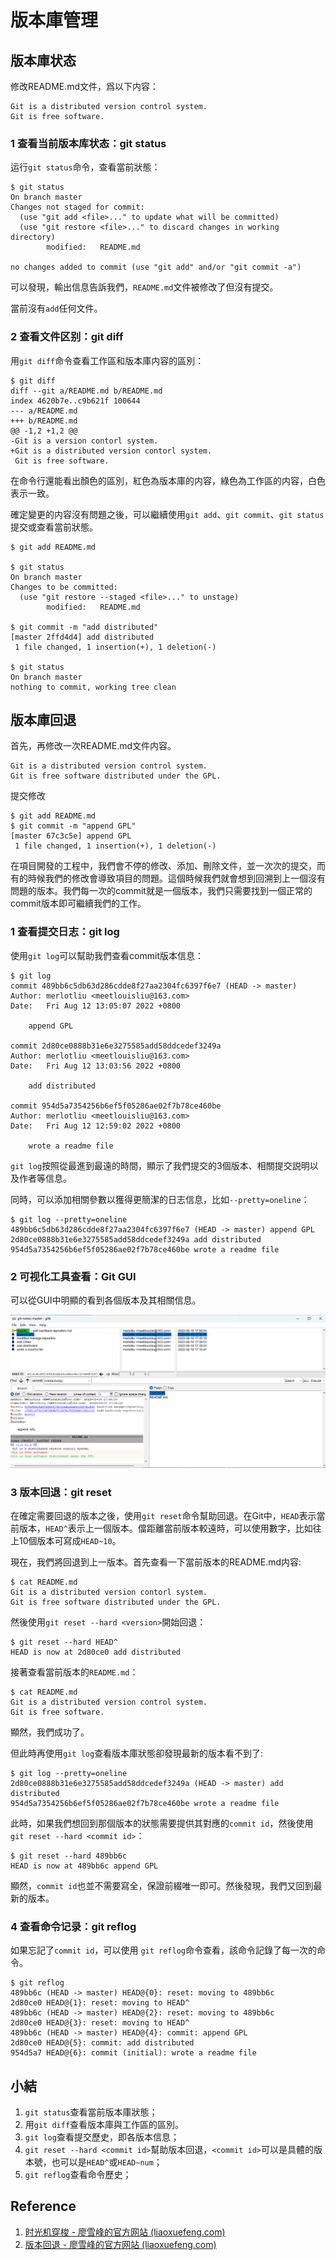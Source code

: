# 版本庫管理

## 版本庫状态

修改README.md文件，爲以下内容：

```
Git is a distributed version control system.
Git is free software.
```

### 1 查看当前版本库状态：git status

运行`git status`命令，查看當前狀態：

```shell
$ git status
On branch master
Changes not staged for commit:
  (use "git add <file>..." to update what will be committed)
  (use "git restore <file>..." to discard changes in working directory)
        modified:   README.md
        
no changes added to commit (use "git add" and/or "git commit -a")
```

可以發現，輸出信息告訴我們，`README.md`文件被修改了但沒有提交。

當前沒有`add`任何文件。

### 2 查看文件区别：git diff

用`git diff`命令查看工作區和版本庫内容的區別：

```
$ git diff
diff --git a/README.md b/README.md
index 4620b7e..c9b621f 100644
--- a/README.md
+++ b/README.md
@@ -1,2 +1,2 @@
-Git is a version contorl system.
+Git is a distributed version contorl system.
 Git is free software.
```

在命令行還能看出顏色的區別，紅色為版本庫的内容，綠色為工作區的内容，白色表示一致。

確定變更的内容沒有問題之後，可以繼續使用`git add`、`git commit`、`git status`提交或查看當前狀態。

```shell
$ git add README.md

$ git status
On branch master
Changes to be committed:
  (use "git restore --staged <file>..." to unstage)
        modified:   README.md

$ git commit -m "add distributed"
[master 2ffd4d4] add distributed
 1 file changed, 1 insertion(+), 1 deletion(-)

$ git status
On branch master
nothing to commit, working tree clean
```

## 版本庫回退

首先，再修改一次README.md文件内容。

```shell
Git is a distributed version control system.
Git is free software distributed under the GPL.
```

提交修改

```shell
$ git add README.md
$ git commit -m "append GPL"
[master 67c3c5e] append GPL
 1 file changed, 1 insertion(+), 1 deletion(-)
```

在項目開發的工程中，我們會不停的修改、添加、刪除文件，並一次次的提交，而有的時候我們的修改會導致項目的問題。這個時候我們就會想到回溯到上一個沒有問題的版本。我們每一次的commit就是一個版本，我們只需要找到一個正常的commit版本即可繼續我們的工作。

### 1 查看提交日志：git log

使用`git log`可以幫助我們查看commit版本信息：

```
$ git log
commit 489bb6c5db63d286cdde8f27aa2304fc6397f6e7 (HEAD -> master)
Author: merlotliu <meetlouisliu@163.com>
Date:   Fri Aug 12 13:05:07 2022 +0800

    append GPL

commit 2d80ce0888b31e6e3275585add58ddcedef3249a
Author: merlotliu <meetlouisliu@163.com>
Date:   Fri Aug 12 13:03:56 2022 +0800

    add distributed

commit 954d5a7354256b6ef5f05286ae02f7b78ce460be
Author: merlotliu <meetlouisliu@163.com>
Date:   Fri Aug 12 12:59:02 2022 +0800

    wrote a readme file
```

`git log`按照從最進到最遠的時間，顯示了我們提交的3個版本、相關提交説明以及作者等信息。

同時，可以添加相關參數以獲得更簡潔的日志信息，比如`--pretty=oneline`：

```
$ git log --pretty=oneline
489bb6c5db63d286cdde8f27aa2304fc6397f6e7 (HEAD -> master) append GPL
2d80ce0888b31e6e3275585add58ddcedef3249a add distributed
954d5a7354256b6ef5f05286ae02f7b78ce460be wrote a readme file
```

### 2 可视化工具查看：Git GUI

可以從GUI中明顯的看到各個版本及其相關信息。

![image-20220810180047496](../.gitbook/assets/backtrack-repository.assets/image-20220810180047496.png)

### 3 版本回退：git reset

在確定需要回退的版本之後，使用`git reset`命令幫助回退。在Git中，`HEAD`表示當前版本，`HEAD^`表示上一個版本。儅距離當前版本較遠時，可以使用數字，比如往上10個版本可寫成`HEAD~10`。

現在，我們將回退到上一版本。首先查看一下當前版本的README.md内容:

```
$ cat README.md
Git is a distributed version contorl system.
Git is free software distributed under the GPL.
```

然後使用`git reset --hard <version>`開始回退：

```
$ git reset --hard HEAD^
HEAD is now at 2d80ce0 add distributed
```

接著查看當前版本的`README.md`：

```
$ cat README.md
Git is a distributed version control system.
Git is free software.
```

顯然，我們成功了。

但此時再使用`git log`查看版本庫狀態卻發現最新的版本看不到了:

```
$ git log --pretty=oneline
2d80ce0888b31e6e3275585add58ddcedef3249a (HEAD -> master) add distributed
954d5a7354256b6ef5f05286ae02f7b78ce460be wrote a readme file
```

此時，如果我們想回到那個版本的狀態需要提供其對應的`commit id`，然後使用`git reset --hard <commit id>`：

```
$ git reset --hard 489bb6c
HEAD is now at 489bb6c append GPL
```

顯然，`commit id`也並不需要寫全，保證前綴唯一即可。然後發現，我們又回到最新的版本。

### 4 查看命令记录：git reflog

如果忘記了`commit id`，可以使用 `git reflog`命令查看，該命令記錄了每一次的命令。

```shell
$ git reflog
489bb6c (HEAD -> master) HEAD@{0}: reset: moving to 489bb6c
2d80ce0 HEAD@{1}: reset: moving to HEAD^
489bb6c (HEAD -> master) HEAD@{2}: reset: moving to 489bb6c
2d80ce0 HEAD@{3}: reset: moving to HEAD^
489bb6c (HEAD -> master) HEAD@{4}: commit: append GPL
2d80ce0 HEAD@{5}: commit: add distributed
954d5a7 HEAD@{6}: commit (initial): wrote a readme file
```

## 小結

1. `git status`查看當前版本庫狀態；
2. 用`git diff`查看版本庫與工作區的區別。
3. `git log`查看提交歷史，即各版本信息；
4. `git reset --hard <commit id>`幫助版本回退，`<commit id>`可以是具體的版本號，也可以是`HEAD^`或`HEAD~num`；
5. `git reflog`查看命令歷史；

## Reference

1. [时光机穿梭 - 廖雪峰的官方网站 (liaoxuefeng.com)](https://www.liaoxuefeng.com/wiki/896043488029600/896954074659008#0)
2. [版本回退 - 廖雪峰的官方网站 (liaoxuefeng.com)](https://www.liaoxuefeng.com/wiki/896043488029600/897013573512192)
